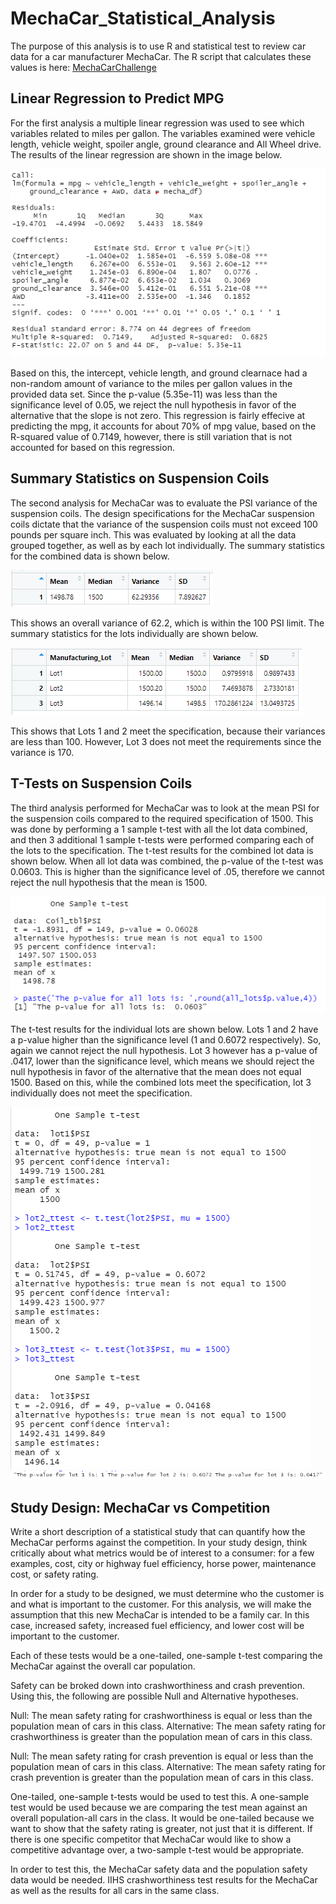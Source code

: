 # MechaCar_Statistical_Analysis
The purpose of this analysis is to use R and statistical test to review car data for a car manufacturer MechaCar. The R script that calculates these values is here: [MechaCarChallenge](MechaCarChallenge.R)

## Linear Regression to Predict MPG
For the first analysis a multiple linear regression was used to see which variables related to miles per gallon. The variables examined were vehicle length, vehicle weight, spoiler angle, ground clearance and All Wheel drive. The results of the linear regression are shown in the image below.

![Del_1](References/Del_1.PNG)

Based on this, the intercept, vehicle length, and ground clearnace had a non-random amount of variance to the miles per gallon values in the provided data set. Since the p-value (5.35e-11) was less than the significance level of 0.05, we reject the null hypothesis in favor of the alternative that the slope is not zero. This regression is fairly effecive at predicting the mpg, it accounts for about 70% of mpg value, based on the R-squared value of 0.7149, however, there is still variation that is not accounted for based on this regression.

## Summary Statistics on Suspension Coils
The second analysis for MechaCar was to evaluate the PSI variance of the suspension coils. The design specifications for the MechaCar suspension coils dictate that the variance of the suspension coils must not exceed 100 pounds per square inch. This was evaluated by looking at all the data grouped together, as well as by each lot individually. The summary statistics for the combined data is shown below.

![Del_2_total](References/Del_2_total.PNG)

This shows an overall variance of 62.2, which is within the 100 PSI limit. The summary statistics for the lots individually are shown below.

![Del_2_lots](References/Del_2_lots.PNG)

This shows that Lots 1 and 2 meet the specification, because their variances are less than 100. However, Lot 3 does not meet the requirements since the variance is 170.


## T-Tests on Suspension Coils
The third analysis performed for MechaCar was to look at the mean PSI for the suspension coils compared to the required specification of 1500. This was done by performing a 1 sample t-test with all the lot data combined, and then 3 additional 1 sample t-tests were performed comparing each of the lots to the specification. The t-test results for the combined lot data is shown below. When all lot data was combined, the p-value of the t-test was 0.0603. This is higher than the significance level of .05, therefore we cannot reject the null hypothesis that the mean is 1500. 

![Del_3_All](References/Del_3_All.PNG)


The t-test results for the individual lots are shown below. Lots 1 and 2 have a p-value higher than the significance level (1 and 0.6072 respectively). So, again we cannot reject the null hypothesis. Lot 3 however has a p-value of .0417, lower than the significance level, which means we should reject the null hypothesis in favor of the alternative that the mean does not equal 1500. Based on this, while the combined lots meet the specification, lot 3 individually does not meet the specification.

![Del_3_Lot_ts](References/Del_3_Lot_ts.PNG)
![Del_3_Lot_ps](References/Del_3_Lot_ps.PNG)

## Study Design: MechaCar vs Competition
Write a short description of a statistical study that can quantify how the MechaCar performs against the competition. In your study design, think critically about what metrics would be of interest to a consumer: for a few examples, cost, city or highway fuel efficiency, horse power, maintenance cost, or safety rating.

In order for a study to be designed, we must determine who the customer is and what is important to the customer. For this analysis, we will make the assumption that this new MechaCar is intended to be a family car. In this case, increased safety, increased fuel efficiency, and lower cost will be important to the customer.

Each of these tests would be a one-tailed, one-sample t-test comparing the MechaCar against the overall car population.

Safety can be broked down into crashworthiness and crash prevention. Using this, the following are possible Null and Alternative hypotheses.

Null: The mean safety rating for crashworthiness is equal or less than the population mean of cars in this class.
Alternative: The mean safety rating for crashworthiness is greater than the population mean of cars in this class.

Null: The mean safety rating for crash prevention is equal or less than the population mean of cars in this class.
Alternative: The mean safety rating for crash prevention is greater than the population mean of cars in this class.

One-tailed, one-sample t-tests would be used to test this. A one-sample test would be used because we are comparing the test mean against an overall population-all cars in the class. It would be one-tailed because we want to show that the safety rating is greater, not just that it is different. If there is one specific competitor that MechaCar would like to show a competitive advantage over, a two-sample t-test would be appropriate.

In order to test this, the MechaCar safety data and the population safety data would be needed. IIHS crashworthiness test results for the MechaCar as well as the results for all cars in the same class.

